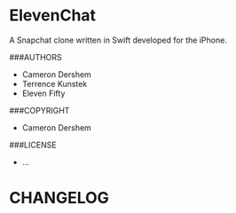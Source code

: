 ElevenChat
==========

A Snapchat clone written in Swift developed for the iPhone.

###AUTHORS
- Cameron Dershem
- Terrence Kunstek
- Eleven Fifty

###COPYRIGHT
- Cameron Dershem

###LICENSE
- ...

CHANGELOG
=========
